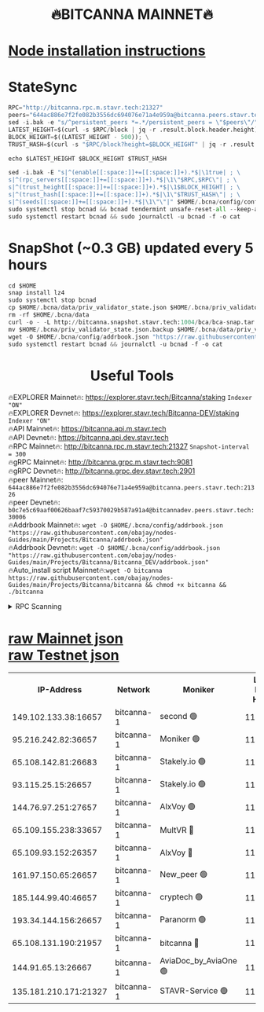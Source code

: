 <h1 align="center"> 🔥BITCANNA MAINNET🔥</h1>


[Node installation instructions](https://github.com/obajay/nodes-Guides/tree/main/Projects/Bitcanna)
=

# StateSync
```python
RPC="http://bitcanna.rpc.m.stavr.tech:21327"
peers="644ac886e7f2fe082b3556dc694076e71a4e959a@bitcanna.peers.stavr.tech:21326"
sed -i.bak -e "s/^persistent_peers *=.*/persistent_peers = \"$peers\"/" $HOME/.bcna/config/config.toml
LATEST_HEIGHT=$(curl -s $RPC/block | jq -r .result.block.header.height); \
BLOCK_HEIGHT=$((LATEST_HEIGHT - 500)); \
TRUST_HASH=$(curl -s "$RPC/block?height=$BLOCK_HEIGHT" | jq -r .result.block_id.hash)

echo $LATEST_HEIGHT $BLOCK_HEIGHT $TRUST_HASH

sed -i.bak -E "s|^(enable[[:space:]]+=[[:space:]]+).*$|\1true| ; \
s|^(rpc_servers[[:space:]]+=[[:space:]]+).*$|\1\"$RPC,$RPC\"| ; \
s|^(trust_height[[:space:]]+=[[:space:]]+).*$|\1$BLOCK_HEIGHT| ; \
s|^(trust_hash[[:space:]]+=[[:space:]]+).*$|\1\"$TRUST_HASH\"| ; \
s|^(seeds[[:space:]]+=[[:space:]]+).*$|\1\"\"|" $HOME/.bcna/config/config.toml
sudo systemctl stop bcnad && bcnad tendermint unsafe-reset-all --keep-addr-book
sudo systemctl restart bcnad && sudo journalctl -u bcnad -f -o cat
```
# SnapShot (~0.3 GB) updated every 5 hours
```python
cd $HOME
snap install lz4
sudo systemctl stop bcnad
cp $HOME/.bcna/data/priv_validator_state.json $HOME/.bcna/priv_validator_state.json.backup
rm -rf $HOME/.bcna/data
curl -o - -L http://bitcanna.snapshot.stavr.tech:1004/bca/bca-snap.tar.lz4 | lz4 -c -d - | tar -x -C $HOME/.bcna --strip-components 2
mv $HOME/.bcna/priv_validator_state.json.backup $HOME/.bcna/data/priv_validator_state.json
wget -O $HOME/.bcna/config/addrbook.json "https://raw.githubusercontent.com/obajay/nodes-Guides/main/Projects/Bitcanna/addrbook.json"
sudo systemctl restart bcnad && journalctl -u bcnad -f -o cat
```

 <h1 align="center"> Useful Tools</h1>

🔥EXPLORER Mainnet🔥:    https://explorer.stavr.tech/Bitcanna/staking          `Indexer "ON"` \
🔥EXPLORER Devnet🔥:     https://explorer.stavr.tech/Bitcanna-DEV/staking     `Indexer "ON"` \
🔥API Mainnet🔥:         https://bitcanna.api.m.stavr.tech \
🔥API Devnet🔥:          https://bitcanna.api.dev.stavr.tech \
🔥RPC Mainnet🔥:         http://bitcanna.rpc.m.stavr.tech:21327         `Snapshot-interval = 300` \
🔥gRPC Mainnet🔥:        http://bitcanna.grpc.m.stavr.tech:9081 \
🔥gRPC Devnet🔥:         http://bitcanna.grpc.dev.stavr.tech:2901 \
🔥peer Mainnet🔥:        `644ac886e7f2fe082b3556dc694076e71a4e959a@bitcanna.peers.stavr.tech:21326` \
🔥peer Devnet🔥:         `b0c7e5c69aaf00626baaf7c59370029b587a91a4@bitcannadev.peers.stavr.tech:30006` \
🔥Addrbook Mainnet🔥:    ```wget -O $HOME/.bcna/config/addrbook.json "https://raw.githubusercontent.com/obajay/nodes-Guides/main/Projects/Bitcanna/addrbook.json"``` \
🔥Addrbook Devnet🔥:    ```wget -O $HOME/.bcna/config/addrbook.json "https://raw.githubusercontent.com/obajay/nodes-Guides/main/Projects/Bitcanna/Bitcanna_DEV/addrbook.json"``` \
🔥Auto_install script Mainnet🔥:```wget -O bitcanna https://raw.githubusercontent.com/obajay/nodes-Guides/main/Projects/Bitcanna/bitcanna && chmod +x bitcanna && ./bitcanna```



<details>
<summary>RPC Scanning</summary>

<h2 align="center"> We scan nodes in real time every 4 hours. And we provide the final result of RPC endpoints.
We cannot influence the operation of these nodes in any way. </h2>


```python
If Voting Power is higher than 0 --> then the Node is a validator of the network and may be subject to attack and be a potential threat to the chain.
```
```python
We marked such validators with a red symbol
```

</details>

[raw Mainnet json](https://rpc-check.bcam.stavr.tech/bcam/rpc-bcam-result.json) \
[raw Testnet json](https://github.com/obajay/StateSync-snapshots/tree/main/Projects/Bitcanna/Rpc-Check-Testnet)
=



<table><tr><th>IP-Address</th><th>Network</th><th>Moniker</th><th>Latest Block Height</th><th>Earliest Block Height</th><th>Catching Up</th><th>Tx Index</th><th>Voting Power</th><th>Scan Time</th></tr><tr><td>149.102.133.38:16657</td><td>bitcanna-1</td><td>second 🟢</td><td>11797690</td><td>1</td><td>False</td><td>on</td><td>0</td><td>2023-12-23T03:02:56.746988448UTC</td></tr><tr><td>95.216.242.82:36657</td><td>bitcanna-1</td><td>Moniker 🟢</td><td>11797681</td><td>5776907</td><td>False</td><td>on</td><td>0</td><td>2023-12-23T03:02:02.563726599UTC</td></tr><tr><td>65.108.142.81:26683</td><td>bitcanna-1</td><td>Stakely.io 🟢</td><td>11797685</td><td>6152001</td><td>False</td><td>on</td><td>0</td><td>2023-12-23T03:02:24.188045925UTC</td></tr><tr><td>93.115.25.15:26657</td><td>bitcanna-1</td><td>Stakely.io 🟢</td><td>11797683</td><td>6520001</td><td>False</td><td>on</td><td>0</td><td>2023-12-23T03:02:17.613517652UTC</td></tr><tr><td>144.76.97.251:27657</td><td>bitcanna-1</td><td>AlxVoy 🟢</td><td>11797688</td><td>8805201</td><td>False</td><td>on</td><td>0</td><td>2023-12-23T03:02:47.051379152UTC</td></tr><tr><td>65.109.155.238:33657</td><td>bitcanna-1</td><td>MultVR 🔴</td><td>11797686</td><td>9933415</td><td>False</td><td>on</td><td>350225</td><td>2023-12-23T03:02:31.123018118UTC</td></tr><tr><td>65.109.93.152:26357</td><td>bitcanna-1</td><td>AlxVoy 🔴</td><td>11797690</td><td>10824001</td><td>False</td><td>on</td><td>1391603</td><td>2023-12-23T03:02:57.398256013UTC</td></tr><tr><td>161.97.150.65:26657</td><td>bitcanna-1</td><td>New_peer 🟢</td><td>11797685</td><td>11334001</td><td>False</td><td>on</td><td>0</td><td>2023-12-23T03:02:24.522644796UTC</td></tr><tr><td>185.144.99.40:46657</td><td>bitcanna-1</td><td>cryptech 🟢</td><td>11797680</td><td>11528001</td><td>False</td><td>on</td><td>0</td><td>2023-12-23T03:02:00.175690354UTC</td></tr><tr><td>193.34.144.156:26657</td><td>bitcanna-1</td><td>Paranorm 🟢</td><td>11797687</td><td>11645501</td><td>False</td><td>on</td><td>0</td><td>2023-12-23T03:02:35.838504931UTC</td></tr><tr><td>65.108.131.190:21957</td><td>bitcanna-1</td><td>bitcanna 🔴</td><td>11797687</td><td>11697686</td><td>False</td><td>on</td><td>408547</td><td>2023-12-23T03:02:35.573377213UTC</td></tr><tr><td>144.91.65.13:26667</td><td>bitcanna-1</td><td>AviaDoc_by_AviaOne 🟢</td><td>11797687</td><td>11795001</td><td>False</td><td>on</td><td>0</td><td>2023-12-23T03:02:42.328991997UTC</td></tr><tr><td>135.181.210.171:21327</td><td>bitcanna-1</td><td>STAVR-Service 🟢</td><td>11797688</td><td>11797001</td><td>False</td><td>on</td><td>0</td><td>2023-12-23T03:02:46.797717780UTC</td></tr></table>
